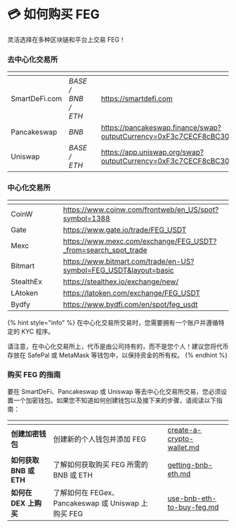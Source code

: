# 💳 如何购买 FEG

灵活选择在多种区块链和平台上交易 FEG！

### 去中心化交易所

<table data-column-title-hidden data-view="cards"><thead><tr><th></th><th></th><th data-hidden></th><th data-hidden data-card-target data-type="content-ref"></th></tr></thead><tbody><tr><td>SmartDeFi.com</td><td><em>BASE / BNB / ETH</em></td><td></td><td><a href="https://smartdefi.com">https://smartdefi.com</a></td></tr><tr><td>Pancakeswap</td><td><em>BNB</em></td><td></td><td><a href="https://pancakeswap.finance/swap?outputCurrency=0xF3c7CECF8cBC3066F9a87b310cEBE198d00479aC&#x26;inputCurrency=">https://pancakeswap.finance/swap?outputCurrency=0xF3c7CECF8cBC3066F9a87b310cEBE198d00479aC&#x26;inputCurrency=</a></td></tr><tr><td>Uniswap</td><td><em>BASE / ETH</em></td><td></td><td><a href="https://app.uniswap.org/swap?outputCurrency=0xF3c7CECF8cBC3066F9a87b310cEBE198d00479aC&#x26;inputCurrency=ETH">https://app.uniswap.org/swap?outputCurrency=0xF3c7CECF8cBC3066F9a87b310cEBE198d00479aC&#x26;inputCurrency=ETH</a></td></tr></tbody></table>

### 中心化交易所

<table data-column-title-hidden data-view="cards"><thead><tr><th></th><th data-hidden></th><th data-hidden></th><th data-hidden data-card-target data-type="content-ref"></th></tr></thead><tbody><tr><td>CoinW</td><td></td><td></td><td><a href="https://www.coinw.com/frontweb/en_US/spot?symbol=1388">https://www.coinw.com/frontweb/en_US/spot?symbol=1388</a></td></tr><tr><td>Gate</td><td></td><td></td><td><a href="https://www.gate.io/trade/FEG_USDT">https://www.gate.io/trade/FEG_USDT</a></td></tr><tr><td>Mexc</td><td></td><td></td><td><a href="https://www.mexc.com/exchange/FEG_USDT?_from=search_spot_trade">https://www.mexc.com/exchange/FEG_USDT?_from=search_spot_trade</a></td></tr><tr><td>Bitmart</td><td></td><td></td><td><a href="https://www.bitmart.com/trade/en-US?symbol=FEG_USDT&#x26;layout=basic">https://www.bitmart.com/trade/en-US?symbol=FEG_USDT&#x26;layout=basic</a></td></tr><tr><td>StealthEx</td><td></td><td></td><td><a href="https://stealthex.io/exchange/new/">https://stealthex.io/exchange/new/</a></td></tr><tr><td>LAtoken</td><td></td><td></td><td><a href="https://latoken.com/exchange/FEG_USDT">https://latoken.com/exchange/FEG_USDT</a></td></tr><tr><td>Bydfy</td><td></td><td></td><td><a href="https://www.bydfi.com/en/spot/feg_usdt">https://www.bydfi.com/en/spot/feg_usdt</a></td></tr></tbody></table>

{% hint style="info" %}
在中心化交易所交易时，您需要拥有一个账户并遵循特定的 KYC 程序。

请注意，在中心化交易所上，代币是由公司持有的，而不是您个人！建议您将代币存放在 SafePal 或 MetaMask 等钱包中，以保持资金的所有权。
{% endhint %}

### 购买 FEG 的指南

要在 SmartDeFi、Pancakeswap 或 Uniswap 等去中心化交易所交易，您必须设置一个加密钱包。如果您不知道如何创建钱包以及接下来的步骤，请阅读以下指南：

<table data-column-title-hidden data-view="cards"><thead><tr><th></th><th></th><th data-hidden></th><th data-hidden data-card-target data-type="content-ref"></th></tr></thead><tbody><tr><td><strong>创建加密钱包</strong></td><td>创建新的个人钱包并添加 FEG</td><td></td><td><a href="create-a-crypto-wallet.md">create-a-crypto-wallet.md</a></td></tr><tr><td><strong>如何获取 BNB 或 ETH</strong></td><td>了解如何获取购买 FEG 所需的 BNB 或 ETH</td><td></td><td><a href="getting-bnb-eth.md">getting-bnb-eth.md</a></td></tr><tr><td><strong>如何在 DEX 上购买</strong></td><td>了解如何在 FEGex、Pancakeswap 或 Uniswap 上购买 FEG</td><td></td><td><a href="use-bnb-eth-to-buy-feg.md">use-bnb-eth-to-buy-feg.md</a></td></tr></tbody></table>
